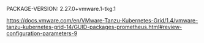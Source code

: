 PACKAGE-VERSION: 2.27.0+vmware.1-tkg.1


https://docs.vmware.com/en/VMware-Tanzu-Kubernetes-Grid/1.4/vmware-tanzu-kubernetes-grid-14/GUID-packages-prometheus.html#review-configuration-parameters-9
